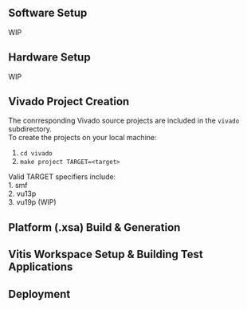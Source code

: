## Software Setup
WIP


## Hardware Setup
WIP


## Vivado Project Creation  
The conrresponding Vivado source projects are included in the ```vivado``` subdirectory.  
To create the projects on your local machine:
  1. ```cd vivado```
  2. ```make project TARGET=<target>```
  
  Valid TARGET specifiers include:  
    1. smf  
    2. vu13p  
    3. vu19p  (WIP)


## Platform (.xsa) Build & Generation


## Vitis Workspace Setup & Building Test Applications


## Deployment
